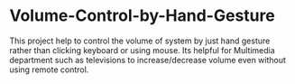 # Volume-Control-by-Hand-Gesture
This project help to control the volume of system by just hand gesture rather than clicking keyboard or using mouse.
Its helpful for Multimedia department such as televisions to increase/decrease volume even without using remote control.
